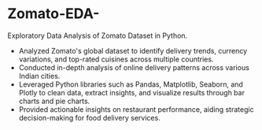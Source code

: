 # Zomato-EDA-
Exploratory Data Analysis of Zomato Dataset in Python. 

- Analyzed Zomato's global dataset to identify delivery trends, currency variations, and top-rated cuisines across multiple countries.
- Conducted in-depth analysis of online delivery patterns across various Indian cities.
- Leveraged Python libraries such as Pandas, Matplotlib, Seaborn, and Plotly to clean data, extract insights, and visualize results through bar charts and pie charts.
- Provided actionable insights on restaurant performance, aiding strategic decision-making for food delivery services.

